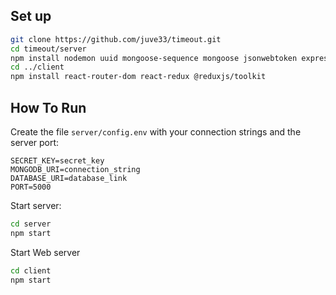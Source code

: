 ## Set up
```bash
git clone https://github.com/juve33/timeout.git
cd timeout/server
npm install nodemon uuid mongoose-sequence mongoose jsonwebtoken express-rate-limit express-async-handler express dotenv date-fns cors cookie-parser bcrypt
cd ../client
npm install react-router-dom react-redux @reduxjs/toolkit
```

## How To Run
Create the file `server/config.env` with your connection strings and the server port:
```env
SECRET_KEY=secret_key
MONGODB_URI=connection_string
DATABASE_URI=database_link
PORT=5000
```

Start server:
```bash
cd server
npm start
```

Start Web server
```bash
cd client
npm start
```
